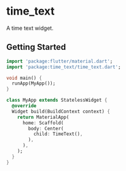 # time_text

A time text widget.

## Getting Started

```dart
import 'package:flutter/material.dart';
import 'package:time_text/time_text.dart';

void main() {
  runApp(MyApp());
}

class MyApp extends StatelessWidget {
  @override
  Widget build(BuildContext context) {
    return MaterialApp(
      home: Scaffold(
        body: Center(
          child: TimeText(),
        ),
      ),
    );
  }
}
```
